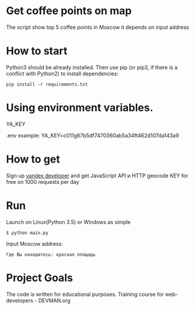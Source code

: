 # Get coffee points on map

The script show top 5 coffee points in Moscow it depends on input address

# How to start

Python3 should be already installed. Then use pip (or pip3, if there is a conflict with Python2) to install dependencies:
```
pip install -r requirements.txt
```

# Using environment variables.

YA_KEY

.env example:
YA_KEY=c011g67b5df7470360ab5a34ft462d107da143a9

# How to get
Sign up [yandex developer](https://developer.tech.yandex.ru/) and get JavaScript API и HTTP geocode KEY for free on 1000 requests per day

# Run
Launch on Linux(Python 3.5) or Windows as simple

```
$ python main.py
```
Input Moscow address:
```
Где Вы находитесь: красная площадь
```

# Project Goals
The code is written for educational purposes. Training course for web-developers - DEVMAN.org

